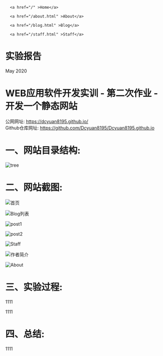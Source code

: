 <html>
  <head>
    <meta charset="utf-8">
    <title>实验报告</title>
    <link rel="stylesheet" href="/assets/css/styles.css">
  </head>
  <body>
  <nav>
    
      <a href="/" >Home</a>
    
      <a href="/about.html" >About</a>
    
      <a href="/blog.html" >Blog</a>
    
      <a href="/staff.html" >Staff</a>
    
  </nav>
    <h1>实验报告</h1>

<p>
    May 2020
  
</p>


<h1 id="web应用软件开发实训---第二次作业---开发一个静态网站">WEB应用软件开发实训 - 第二次作业 - 开发一个静态网站</h1>

<p>公网网址: <a href="https://dcyuan8195.github.io/">https://dcyuan8195.github.io/</a><br />
Github仓库网址: <a href="https://github.com/Dcyuan8195/Dcyuan8195.github.io">https://github.com/Dcyuan8195/Dcyuan8195.github.io</a></p>

<h1 id="一网站目录结构">一、网站目录结构:</h1>

<p><img src="../../../tree.png" alt="tree" /></p>


<h1 id="二、网站截图">二、网站截图:</h1>

<p><img src="../../../首页.png" alt="首页" /></p>

<p><img src="../../../Blog.png" alt="Blog列表" /></p>

<p><img src="../../../post1.png" alt="post1" /></p>

<p><img src="../../../post2.png" alt="post2" /></p>

<p><img src="../../../Staff.png" alt="Staff" /></p>

<p><img src="../../../作者简介.png" alt="作者简介" /></p>

<p><img src="../../../About.png" alt="About" /></p>

<h1 id="三、实验过程">三、实验过程:</h1>

<p>1111</p>

<p>1111</p>

<h1 id="四、总结">四、总结:</h1>

<p>1111</p>

  </body>
</html>